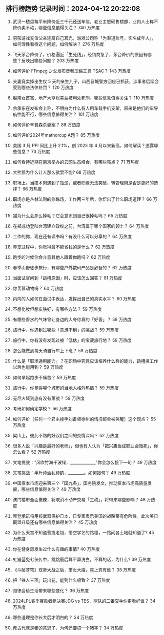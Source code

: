 
## 排行榜趋势 记录时间：2024-04-12 20:22:08
  
  1. 武汉一楼盘每平米降价近三千元还送车位，老业主怒砸售楼部，业内人士称不降价卖不动，哪些信息值得关注？ 740 万热度
    
  2. 男孩游戏充值父亲连扇自己耳光，游戏公司称「为渠道账号，实名成年人」，如何理性看待这个问题，如何解决？ 276 万热度
    
  3. 飞天茅台降价了，价格逼近「生死线」，经销商急了，茅台降价的原因有哪些？反映出哪些问题？ 203 万热度
    
  4. 如何评价 FFmpeg 之父发布音频压缩工具 TSAC？ 143 万热度
    
  5. 夫妻竟卖掉出生仅 5 天的亲生儿子，山西晋城警方回应已抓获，涉事者后续会受到哪些法律处罚？ 120 万热度
    
  6. 越南女首富、地产大亨张美兰被判处死刑，哪些信息值得关注？ 110 万热度
    
  7. 余承东在发布会上称，不明白为什么有人用车载手机支架，原来是他们的车导航性能不行，哪些信息值得关注？ 101 万热度
    
  8. 如何评价辛普森杀妻案？ 88 万热度
    
  9. 如何评价2024年mathorcup A题？ 85 万热度
    
  10. 美国 3 月 PPI 同比上升 2.1%，创 2023 年 4 月以来新高，如何解读？透露哪些信息？ 73 万热度
    
  11. 如何看待近期在南京举办的云网生态峰会，有哪些亮点？ 71 万热度
    
  12. 大熊猫为什么让人那么欲罢不能? 68 万热度
    
  13. 职场上，当技术岗遇到了瓶颈，或者职级无法突破，转管理岗是否是更好的选择？ 66 万热度
    
  14. 职场亦是丛林法则的修炼场，工作两三年后，你悟出了什么职场道理？ 66 万热度
    
  15. 猫为什么会那么掉毛？它会意识到自己很掉毛吗？ 65 万热度
    
  16. 在郑成功登陆台湾建立政权之前，台湾属于哪个国家的领土？ 64 万热度
    
  17. 工作的你，现在还有读书吗？有没什么可以分享的？ 64 万热度
    
  18. 养宠过程中，你觉得最不能省钱的是什么？ 62 万热度
    
  19. 跑步的时候你会介意其他人跟着你跑吗？ 62 万热度
    
  20. 春季山野徒步旅行，有哪些户外数码产品是必备的？ 62 万热度
    
  21. 当面试官问到「跳槽原因」时，应该怎么回答？ 61 万热度
    
  22. 你羡慕动物吗？ 60 万热度
    
  23. 内向的人如何在面试中表达，发挥出自己的真实水平？ 60 万热度
    
  24. 不想化妆但想皮肤好，有哪些方法？ 59 万热度
    
  25. 有哪些香水的气味曾让身边的人夸你真的「好香」？ 59 万热度
    
  26. 旅行中，你遇到过哪些「意想不到」的挑战？ 59 万热度
    
  27. 旅行中，你有没有发现过被「低估」的宝藏旅行地？ 59 万热度
    
  28. 怎么能做到每天骑自行车上下班？ 59 万热度
    
  29. 什么是「职场通用能力」？在职场中究竟应该培养什么样的能力，跳槽换工作以后也能用到？ 59 万热度
    
  30. 如何早起跑步不痛苦？ 59 万热度
    
  31. 旅行中，你觉得哪个城市的当地人格外热情？ 59 万热度
    
  32. 无尽火域到底有没有萧战？ 59 万热度
    
  33. 考研如何确定学校？ 56 万热度
    
  34. 如何评价［任何一个君主接手刘备领徐州的情况都会被笑醒］这个观点？ 55 万热度
    
  35. 梁山上，彼此不熟的好汉们之间的交情深吗？ 52 万热度
    
  36. 很多人说「兴趣是最好的老师」，但也有人认为「把兴趣当成职业会饿死」，你怎么看？ 52 万热度
    
  37. 文笔挑战：“风吹竹海千波绿，_____________”你会怎么接下一句？ 49 万热度
    
  38. 文笔挑战：半斤诗酒犹待酌，________。如何接句？ 49 万热度
    
  39. 中国资本市场迎来第三个「国九条」，国务院发文，推动资本市场高质量发展，哪些信息值得关注？ 49 万热度
    
  40. 澳门楼市全面撤辣，将取消不动产交易「三税」，将带来哪些影响？ 48 万热度
    
  41. 拜登承诺将用核武器保护日本，日专家表示美国的战略带有危险性，此次美日同盟升级还有哪些信息值得关注？ 45 万热度
    
  42. 为什么天宫不知道菩提老祖，悟空学艺的路程，一路问各土地就知道了? 45 万热度
    
  43. 你在健身房发生过什么有趣的事情? 40 万热度
    
  44. 虹猫蓝兔七侠传中，跳跳最后算不算洗白，不算的话，为什么? 39 万热度
    
  45. 《斗破苍穹》双帝大战之后，萧炎大婚，座上宾有谁？ 38 万热度
    
  46. 把「铁人三项」玩出花，能到什么极致？ 37 万热度
    
  47. 自律会给生活带来哪些变化？ 36 万热度
    
  48. 2024LPL春季赛败者组决赛JDG vs TES，两队的二番交手你更看好谁？ 34 万热度
    
  49. 哪些道理是你长大后才明白的？ 34 万热度
    
  50. 豕古代就是猪的意思了，为何还要搞一个猪字？ 34 万热度
    